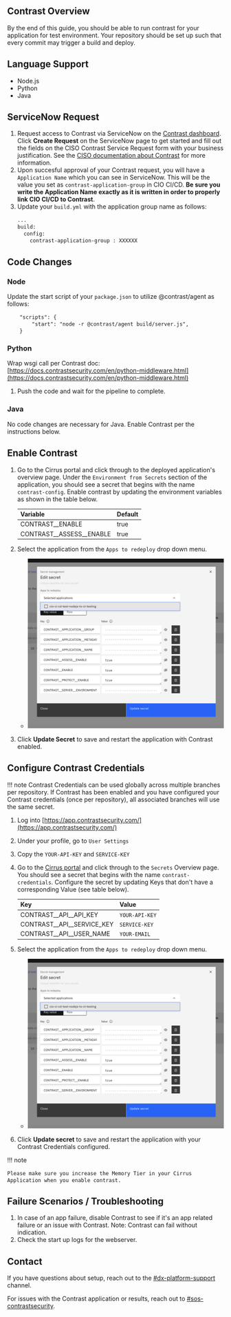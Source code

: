 ## Contrast Overview

By the end of this guide, you should be able to run contrast for your application for test environment. Your repository should be set up such that every commit may trigger a build and deploy. 

## Language Support

- Node.js
- Python
- Java

## ServiceNow Request

1. Request access to Contrast via ServiceNow on the [Contrast dashboard](https://ibm.service-now.com/ciso_contrast). Click **Create Request** on the ServiceNow page to get started and fill out the fields on the CISO Contrast Service Request form with your business justification. 
See the [CISO documentation about Contrast](https://w3.ibm.com/w3publisher/ciso-appsec/services/contrast-security) for more information. 
1. Upon succesful approval of your Contrast request, you will have a `Application Name` which you can see in ServiceNow.  This will be the value you set as `contrast-application-group` in CIO CI/CD. **Be sure you write the Application Name exactly as it is written in order to properly link CIO CI/CD to Contrast**.
1. Update your `build.yml` with the application group name as follows:
    ```
    ...
    build:
      config:
        contrast-application-group : XXXXXX
    ```

## Code Changes
   
### **Node**

Update the start script of your `package.json` to utilize @contrast/agent as follows:

```
    "scripts": {
        "start": "node -r @contrast/agent build/server.js",
    }
```

### **Python**

Wrap wsgi call per Contrast doc: [https://docs.contrastsecurity.com/en/python-middleware.html](https://docs.contrastsecurity.com/en/python-middleware.html)

1. Push the code and wait for the pipeline to complete.

### **Java**

No code changes are necessary for Java.  Enable Contrast per the instructions below.

## Enable Contrast

1. Go to the Cirrus portal and click through to the deployed application's overview page. Under the `Environment from Secrets` section of the application, you should see a secret that begins with the name `contrast-config`. Enable contrast by updating the environment variables as shown in the table below.

    | Variable | Default |
    | - | - |
    | CONTRAST__ENABLE | true |
    | CONTRAST__ASSESS__ENABLE | true |

1.  Select the application from the `Apps to redeploy` drop down menu.

    - ![Enable contrast by setting env as true ](images/contrast_secret_update.png)

1.  Click **Update Secret** to save and restart the application with Contrast enabled.

## Configure Contrast Credentials

!!! note
    Contrast Credentials can be used globally across multiple branches per repository. If Contrast has been enabled and you have configured your Contrast credentials (once per repository), all associated branches will use the same secret.


1. Log into [https://app.contrastsecurity.com/](https://app.contrastsecurity.com/)

1. Under your profile, go to `User Settings`

1. Copy the `YOUR-API-KEY` and `SERVICE-KEY`

1. Go to the [Cirrus portal](https://cirrus.ibm.com/) and click through to the `Secrets` Overview page. You should see a secret that begins with the name `contrast-credentials`. Configure the secret by updating Keys that don't have a corresponding Value (see table below).

    | Key | Value |
    | - | - |
    | CONTRAST__API__API_KEY | `YOUR-API-KEY` |
    | CONTRAST__API__SERVICE_KEY | `SERVICE-KEY` |
    | CONTRAST__API__USER_NAME | `YOUR-EMAIL` |

1.  Select the application from the `Apps to redeploy` drop down menu.

    - ![Enable contrast by setting env as true ](images/contrast_secret_update.png)

1.  Click **Update secret** to save and restart the application with your Contrast Credentials configured.

!!! note

    Please make sure you increase the Memory Tier in your Cirrus Application when you enable contrast.
## Failure Scenarios / Troubleshooting

1. In case of an app failure, disable Contrast to see if it's an app related failure or an issue with Contrast.  Note: Contrast can fail without indication.
1. Check the start up logs for the webserver.


## Contact

If you have questions about setup, reach out to the [#dx-platform-support](https://my.slack.com/archives/C02AM16DR19) channel.

For issues with the Contrast application or results, reach out to [#sos-contrastsecurity](https://my.slack.com/archives/C5SEMQERZ).